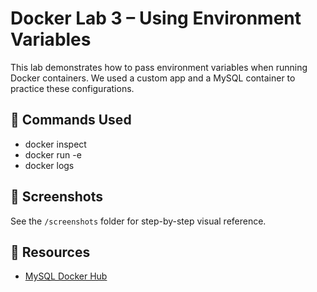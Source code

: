 # Docker Lab 3 – Using Environment Variables

This lab demonstrates how to pass environment variables when running Docker containers. We used a custom app and a MySQL container to practice these configurations.

## 🧪 Commands Used

- docker inspect
- docker run -e
- docker logs

## 📸 Screenshots
See the `/screenshots` folder for step-by-step visual reference.

## 🔗 Resources
- [MySQL Docker Hub](https://hub.docker.com/_/mysql)
